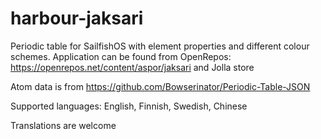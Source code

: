 # harbour-jaksari
Periodic table for SailfishOS with element properties and different colour schemes.
Application can be found from OpenRepos: https://openrepos.net/content/aspor/jaksari and Jolla store

Atom data is from https://github.com/Bowserinator/Periodic-Table-JSON

Supported languages: English, Finnish, Swedish, Chinese

Translations are welcome
